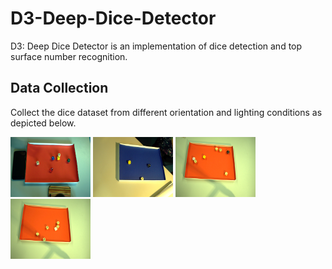 # D3-Deep-Dice-Detector

D3: Deep Dice Detector is an implementation of dice detection and top surface number recognition.

## Data Collection

Collect the dice dataset from different orientation and lighting conditions as depicted below.

<img src="./images/2018-10-08@13-38-29.png" width="128" height="96">  <img src="./images/2018-10-08@16-09-35.png" width="128" height="96">
<img src="./images/2019-01-09@13-49-52.png" width="128" height="96">  <img src="./images/2019-01-09@13-46-48.png" width="128" height="96">

